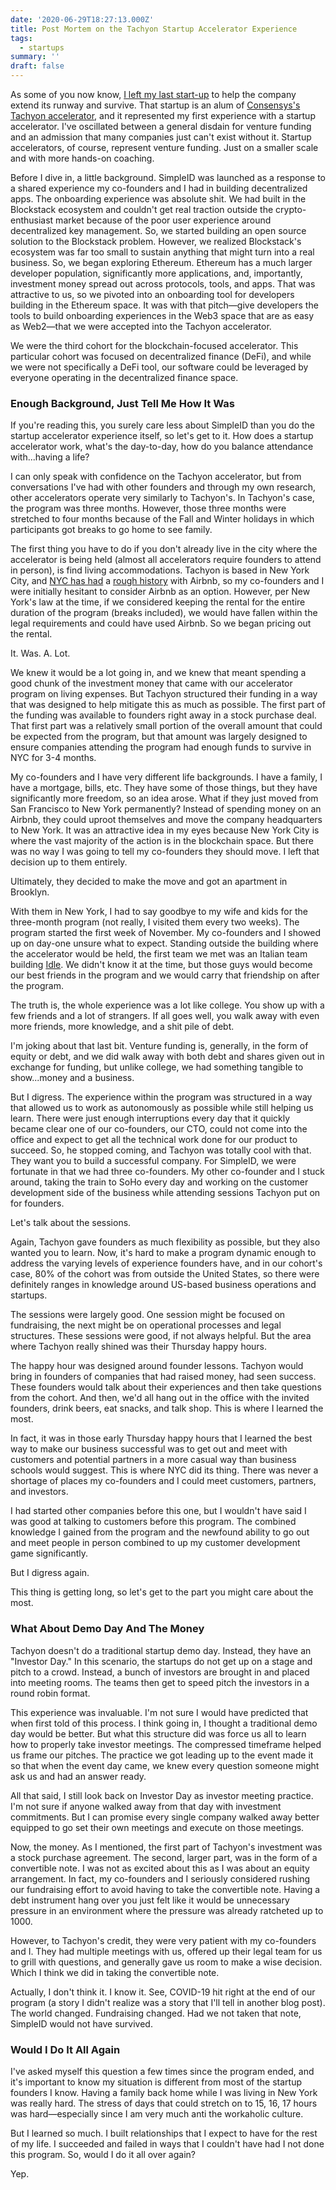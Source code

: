 ```yaml
---
date: '2020-06-29T18:27:13.000Z'
title: Post Mortem on the Tachyon Startup Accelerator Experience
tags:
  - startups
summary: ''
draft: false
---
```

As some of you now know, [I left my last start-up](<https://polluterofminds.com/startups-and-difficult-decisions/>) to help the company extend its runway and survive. That startup is an alum of [Consensys's Tachyon accelerator](<https://labs.consensys.net/tachyon/>), and it represented my first experience with a startup accelerator. I've oscillated between a general disdain for venture funding and an admission that many companies just can't exist without it. Startup accelerators, of course, represent venture funding. Just on a smaller scale and with more hands-on coaching.

Before I dive in, a little background. SimpleID was launched as a response to a shared experience my co-founders and I had in building decentralized apps. The onboarding experience was absolute shit. We had built in the Blockstack ecosystem and couldn't get real traction outside the crypto-enthusiast market because of the poor user experience around decentralized key management. So, we started building an open source solution to the Blockstack problem. However, we realized Blockstack's ecosystem was far too small to sustain anything that might turn into a real business. So, we began exploring Ethereum. Ethereum has a much larger developer population, significantly more applications, and, importantly, investment money spread out across protocols, tools, and apps. That was attractive to us, so we pivoted into an onboarding tool for developers building in the Ethereum space. It was with that pitch—give developers the tools to build onboarding experiences in the Web3 space that are as easy as Web2—that we were accepted into the Tachyon accelerator.

We were the third cohort for the blockchain-focused accelerator. This particular cohort was focused on decentralized finance (DeFi), and while we were not specifically a DeFi tool, our software could be leveraged by everyone operating in the decentralized finance space.

### Enough Background, Just Tell Me How It Was

If you're reading this, you surely care less about SimpleID than you do the startup accelerator experience itself, so let's get to it. How does a startup accelerator work, what's the day-to-day, how do you balance attendance with...having a life?

I can only speak with confidence on the Tachyon accelerator, but from conversations I've had with other founders and through my own research, other accelerators operate very similarly to Tachyon's. In Tachyon's case, the program was three months. However, those three months were stretched to four months because of the Fall and Winter holidays in which participants got breaks to go home to see family.

The first thing you have to do if you don't already live in the city where the accelerator is being held (almost all accelerators require founders to attend in person), is find living accommodations. Tachyon is based in New York City, and [NYC has had](<https://www.vox.com/the-goods/2019/1/9/18174095/airbnb-lawsuit-new-york-city>) a [rough history](<https://www.cnet.com/news/airbnb-finally-settles-lawsuit-against-nyc-and-hands-over-host-data/>) with Airbnb, so my co-founders and I were initially hesitant to consider Airbnb as an option. However, per New York's law at the time, if we considered keeping the rental for the entire duration of the program (breaks included), we would have fallen within the legal requirements and could have used Airbnb. So we began pricing out the rental.

It. Was. A. Lot.

We knew it would be a lot going in, and we knew that meant spending a good chunk of the investment money that came with our accelerator program on living expenses. But Tachyon structured their funding in a way that was designed to help mitigate this as much as possible. The first part of the funding was available to founders right away in a stock purchase deal. That first part was a relatively small portion of the overall amount that could be expected from the program, but that amount was largely designed to ensure companies attending the program had enough funds to survive in NYC for 3-4 months.

My co-founders and I have very different life backgrounds. I have a family, I have a mortgage, bills, etc. They have some of those things, but they have significantly more freedom, so an idea arose. What if they just moved from San Francisco to New York permanently? Instead of spending money on an Airbnb, they could uproot themselves and move the company headquarters to New York. It was an attractive idea in my eyes because New York City is where the vast majority of the action is in the blockchain space. But there was no way I was going to tell my co-founders they should move. I left that decision up to them entirely.

Ultimately, they decided to make the move and got an apartment in Brooklyn.

With them in New York, I had to say goodbye to my wife and kids for the three-month program (not really, I visited them every two weeks). The program started the first week of November. My co-founders and I showed up on day-one unsure what to expect. Standing outside the building where the accelerator would be held, the first team we met was an Italian team building [Idle](<https://idle.finance/>). We didn't know it at the time, but those guys would become our best friends in the program and we would carry that friendship on after the program.

The truth is, the whole experience was a lot like college. You show up with a few friends and a lot of strangers. If all goes well, you walk away with even more friends, more knowledge, and a shit pile of debt.

I'm joking about that last bit. Venture funding is, generally, in the form of equity or debt, and we did walk away with both debt and shares given out in exchange for funding, but unlike college, we had something tangible to show...money and a business.

But I digress. The experience within the program was structured in a way that allowed us to work as autonomously as possible while still helping us learn. There were just enough interruptions every day that it quickly became clear one of our co-founders, our CTO, could not come into the office and expect to get all the technical work done for our product to succeed. So, he stopped coming, and Tachyon was totally cool with that. They want you to build a successful company. For SimpleID, we were fortunate in that we had three co-founders. My other co-founder and I stuck around, taking the train to SoHo every day and working on the customer development side of the business while attending sessions Tachyon put on for founders.

Let's talk about the sessions.

Again, Tachyon gave founders as much flexibility as possible, but they also wanted you to learn. Now, it's hard to make a program dynamic enough to address the varying levels of experience founders have, and in our cohort's case, 80% of the cohort was from outside the United States, so there were definitely ranges in knowledge around US-based business operations and startups.

The sessions were largely good. One session might be focused on fundraising, the next might be on operational processes and legal structures. These sessions were good, if not always helpful. But the area where Tachyon really shined was their Thursday happy hours.

The happy hour was designed around founder lessons. Tachyon would bring in founders of companies that had raised money, had seen success. These founders would talk about their experiences and then take questions from the cohort. And then, we'd all hang out in the office with the invited founders, drink beers, eat snacks, and talk shop. This is where I learned the most.

In fact, it was in those early Thursday happy hours that I learned the best way to make our business successful was to get out and meet with customers and potential partners in a more casual way than business schools would suggest. This is where NYC did its thing. There was never a shortage of places my co-founders and I could meet customers, partners, and investors.

I had started other companies before this one, but I wouldn't have said I was good at talking to customers before this program. The combined knowledge I gained from the program and the newfound ability to go out and meet people in person combined to up my customer development game significantly.

But I digress again.

This thing is getting long, so let's get to the part you might care about the most.

### What About Demo Day And The Money

Tachyon doesn't do a traditional startup demo day. Instead, they have an "Investor Day." In this scenario, the startups do not get up on a stage and pitch to a crowd. Instead, a bunch of investors are brought in and placed into meeting rooms. The teams then get to speed pitch the investors in a round robin format.

This experience was invaluable. I'm not sure I would have predicted that when first told of this process. I think going in, I thought a traditional demo day would be better. But what this structure did was force us all to learn how to properly take investor meetings. The compressed timeframe helped us frame our pitches. The practice we got leading up to the event made it so that when the event day came, we knew every question someone might ask us and had an answer ready.

All that said, I still look back on Investor Day as investor meeting practice. I'm not sure if anyone walked away from that day with investment commitments. But I can promise every single company walked away better equipped to go set their own meetings and execute on those meetings.

Now, the money. As I mentioned, the first part of Tachyon's investment was a stock purchase agreement. The second, larger part, was in the form of a convertible note. I was not as excited about this as I was about an equity arrangement. In fact, my co-founders and I seriously considered rushing our fundraising effort to avoid having to take the convertible note. Having a debt instrument hang over you just felt like it would be unnecessary pressure in an environment where the pressure was already ratcheted up to 1000.

However, to Tachyon's credit, they were very patient with my co-founders and I. They had multiple meetings with us, offered up their legal team for us to grill with questions, and generally gave us room to make a wise decision. Which I think we did in taking the convertible note.

Actually, I don't think it. I know it. See, COVID-19 hit right at the end of our program (a story I didn't realize was a story that I'll tell in another blog post). The world changed. Fundraising changed. Had we not taken that note, SimpleID would not have survived.

### Would I Do It All Again

I've asked myself this question a few times since the program ended, and it's important to know my situation is different from most of the startup founders I know. Having a family back home while I was living in New York was really hard. The stress of days that could stretch on to 15, 16, 17 hours was hard—especially since I am very much anti the workaholic culture.

But I learned so much. I built relationships that I expect to have for the rest of my life. I succeeded and failed in ways that I couldn't have had I not done this program. So, would I do it all over again?

Yep.


  
